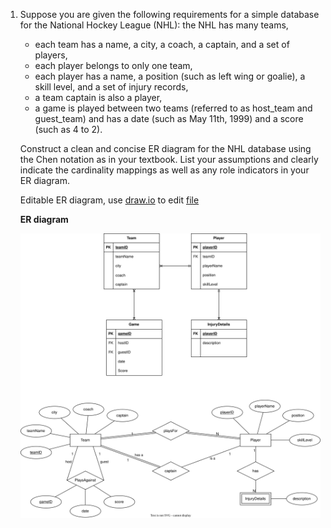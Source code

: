 1. Suppose you are given the following requirements for a simple database for the National Hockey League (NHL): the NHL has many teams, 
    - each team has a name, a city, a coach, a captain, and a set of players, 
    - each player belongs to only one team, 
    - each player has a name, a position (such as left wing or goalie), a skill level, and a set of injury records, 
    - a team captain is also a player, 
    - a game is played between two teams (referred to as host_team and guest_team) and has a date (such as May 11th, 1999) and a score (such as 4 to 2). 

    Construct a clean and concise ER diagram for the NHL database using the Chen notation as in your textbook. List your assumptions and clearly indicate the cardinality mappings as well as any role indicators in your ER diagram.
    
    Editable ER diagram, use [draw.io](https://app.diagrams.net/) to edit [file](https://github.com/thewecas/pws-sql/blob/master/Q1.National%20Hockey%20Team%20ER%20Diagram.drawio)
  
    **ER diagram**
  
    ![Q1 ER diagram](Q1.svg)
